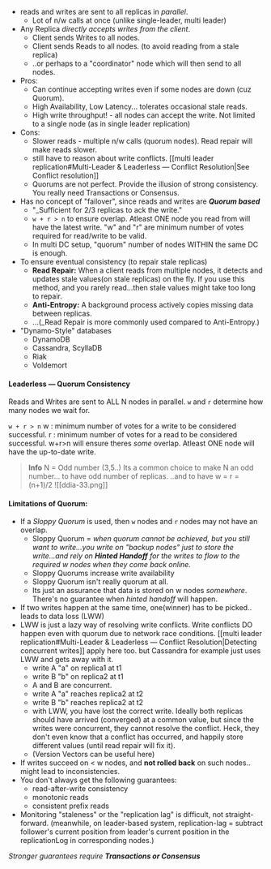
- reads and writes are sent to all replicas in _parallel_.
	- Lot of n/w calls at once (unlike single-leader, multi leader)
- Any Replica _directly accepts writes from the client_.
	- Client sends Writes to all nodes.
	- Client sends Reads to all nodes. (to avoid reading from a stale replica)
	- ..or perhaps to a "coordinator" node which will then send to all nodes. 
- Pros:
	- Can continue accepting writes even if some nodes are down (cuz Quorum).
	- High Availability, Low Latency... tolerates occasional stale reads.
	- High write throughput! - all nodes can accept the write. Not limited to a single node (as in single leader replication)
- Cons:
	- Slower reads - multiple n/w calls (quorum nodes). Read repair will make reads slower.
	- still have to reason about write conflicts. [[multi leader replication#Multi-Leader & Leaderless — Conflict Resolution|See Conflict resolution]] 
	- Quorums are not perfect. Provide the illusion of strong consistency. You really need Transactions or Consensus.
- Has no concept of "failover", since reads and writes are **_Quorum based_** 
	- "_Sufficient for 2/3 replicas to ack the write." 
	- `w + r > n`  to ensure overlap. Atleast ONE node you read from will have the latest write. "w" and "r" are minimum number of votes required for read/write to be valid.
	- In multi DC setup, "quorum" number of nodes WITHIN the same DC is enough.
- To ensure eventual consistency (to repair stale replicas)
	-  **Read Repair:** When a client reads from multiple nodes, it detects and updates stale values(on stale replicas) on the fly. If you use this method, and you rarely read...then stale values might take too long to repair.
	- **Anti-Entropy:** A background process actively copies missing data between replicas.
	- ...(_Read Repair is more commonly used compared to Anti-Entropy.)
- "Dynamo-Style" databases
	- DynamoDB
	- Cassandra, ScyllaDB
	- Riak
	- Voldemort

#### Leaderless — Quorum Consistency
Reads and Writes are sent to ALL N nodes in parallel. `w` and `r` determine how many nodes we wait for.

`w + r > n`
w : minimum number of votes for a write to be considered successful.
r  : minimum number of votes for a read to be considered successful. 
w+r>n will ensure theres _some_ overlap. Atleast ONE node will have the up-to-date write. 

>**Info** N = Odd number (3,5..)
>Its a common choice to make N an odd number... to have odd number of replicas.
>..and to have w = r = (n+1)/2 
![[ddia-33.png]]

#### Limitations of Quorum: 
- If a _Sloppy Quorum_ is used, then `w` nodes and `r` nodes may not have an overlap.
	- Sloppy Quorum = _when quorum cannot be achieved, but you still want to write...you write on "backup nodes" just to store the write...and rely on **Hinted Handoff** for the writes to flow to the required w nodes when they come back online._
	- Sloppy Quorums increase write availability
	- Sloppy Quorum isn't really quorum at all.
	- Its just an assurance that data is stored on w nodes _somewhere_. There's no guarantee when _hinted handoff_ will happen.
- If two writes happen at the same time, one(winner) has to be picked.. leads to data loss (LWW)
- LWW is just a lazy way of resolving write conflicts. Write conflicts DO happen even with quorum due to network race conditions. [[multi leader replication#Multi-Leader & Leaderless — Conflict Resolution|Detecting concurrent writes]] apply here too. but Cassandra for example just uses LWW and gets away with it. 
	- write A "a" on replica1 at t1
	- write B "b" on replica2 at t1
	- A and B are concurrent. 
	- write A "a" reaches replica2 at t2
	- write B "b" reaches replica2 at t2
	- with LWW, you have lost the correct write. Ideally both replicas should have arrived (converged) at a common value, but since the writes were concurrent, they cannot resolve the conflict. Heck, they don't even know that a conflict has occurred, and happily store different values (until read repair will fix it).
	- (Version Vectors can be useful here)
- If writes succeed on < w nodes, and **not rolled back** on such nodes.. might lead to inconsistencies. 
- You don't always get the following guarantees:
	- read-after-write consistency
	- monotonic reads
	- consistent prefix reads
- Monitoring "staleness" or the "replication lag" is difficult, not straight-forward. (meanwhile, on leader-based system, replication-lag = subtract follower's current position from leader's current position in the replicationLog in corresponding nodes.)

_Stronger guarantees require **Transactions or Consensus**_

